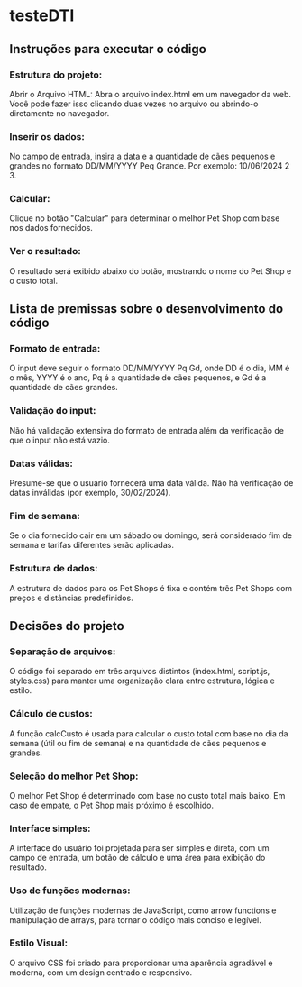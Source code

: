 # testeDTI
## Instruções para executar o código
### Estrutura do projeto:
Abrir o Arquivo HTML:
Abra o arquivo index.html em um navegador da web. Você pode fazer isso clicando duas vezes no arquivo ou abrindo-o diretamente no navegador.

### Inserir os dados:
No campo de entrada, insira a data e a quantidade de cães pequenos e grandes no formato DD/MM/YYYY Peq Grande. 
Por exemplo: 10/06/2024 2 3.

### Calcular:
Clique no botão "Calcular" para determinar o melhor Pet Shop com base nos dados fornecidos.

### Ver o resultado:
O resultado será exibido abaixo do botão, mostrando o nome do Pet Shop e o custo total.

## Lista de premissas sobre o desenvolvimento do código
### Formato de entrada:
O input deve seguir o formato DD/MM/YYYY Pq Gd, onde DD é o dia, MM é o mês, YYYY é o ano, Pq é a quantidade de cães pequenos, e Gd é a quantidade de cães grandes.

### Validação do input:
Não há validação extensiva do formato de entrada além da verificação de que o input não está vazio.

### Datas válidas:
Presume-se que o usuário fornecerá uma data válida. Não há verificação de datas inválidas (por exemplo, 30/02/2024).

### Fim de semana:
Se o dia fornecido cair em um sábado ou domingo, será considerado fim de semana e tarifas diferentes serão aplicadas.

### Estrutura de dados:
A estrutura de dados para os Pet Shops é fixa e contém três Pet Shops com preços e distâncias predefinidos.

## Decisões do projeto
### Separação de arquivos:
O código foi separado em três arquivos distintos (index.html, script.js, styles.css) para manter uma organização clara entre estrutura, lógica e estilo.

### Cálculo de custos:
A função calcCusto é usada para calcular o custo total com base no dia da semana (útil ou fim de semana) e na quantidade de cães pequenos e grandes.

### Seleção do melhor Pet Shop:
O melhor Pet Shop é determinado com base no custo total mais baixo. Em caso de empate, o Pet Shop mais próximo é escolhido.

### Interface simples:
A interface do usuário foi projetada para ser simples e direta, com um campo de entrada, um botão de cálculo e uma área para exibição do resultado.

### Uso de funções modernas:
Utilização de funções modernas de JavaScript, como arrow functions e manipulação de arrays, para tornar o código mais conciso e legível.

### Estilo Visual:
O arquivo CSS foi criado para proporcionar uma aparência agradável e moderna, com um design centrado e responsivo.

